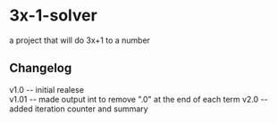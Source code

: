 # 3x-1-solver
a project that will do 3x+1 to a number
## Changelog
v1.0 -- initial realese <br />
v1.01 -- made output int to remove ".0" at the end of each term
v2.0 --  added iteration counter and summary
